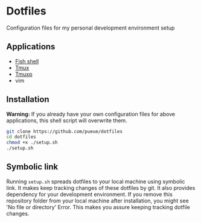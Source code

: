 # Dotfiles

Configuration files for my personal development environment setup

## Applications

- [Fish shell](https://https://fishshell.com/)
- [Tmux](https://tmux.github.io/)
- [Tmuxp](https://github.com/tony/tmuxp)
- vim

## Installation

**Warning:** If you already have your own configuration files for above applications, this shell script will overwrite them.

```sh
git clone https://github.com/pueue/dotfiles
cd dotfiles
chmod +x ./setup.sh
./setup.sh
```

## Symbolic link

Running `setup.sh` spreads dotfiles to your local machine using symbolic link. It makes keep tracking changes of these dotfiles by git. It also provides dependency for your development environment. If you remove this repository folder from your local machine after installation, you might see 'No file or directory' Error. This makes you assure keeping tracking dotfile changes.
